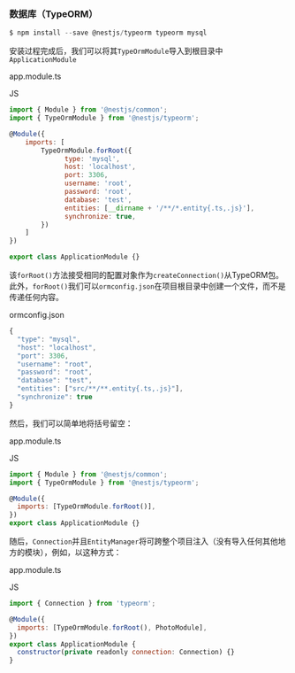 ### 数据库（TypeORM）

```javascript
$ npm install --save @nestjs/typeorm typeorm mysql
```

安装过程完成后，我们可以将其`TypeOrmModule`导入到根目录中`ApplicationModule`

app.module.ts

JS

```javascript
import { Module } from '@nestjs/common';
import { TypeOrmModule } from '@nestjs/typeorm';

@Module({
    imports: [
        TypeOrmModule.forRoot({
              type: 'mysql',
              host: 'localhost',
              port: 3306,
              username: 'root',
              password: 'root',
              database: 'test',
              entities: [__dirname + '/**/*.entity{.ts,.js}'],
              synchronize: true,
        })
    ]
})

export class ApplicationModule {}
```

该`forRoot()`方法接受相同的配置对象作为`createConnection()`从TypeORM包。此外，`forRoot()`我们可以`ormconfig.json`在项目根目录中创建一个文件，而不是传递任何内容。

ormconfig.json

```javascript
{
  "type": "mysql",
  "host": "localhost",
  "port": 3306,
  "username": "root",
  "password": "root",
  "database": "test",
  "entities": ["src/**/**.entity{.ts,.js}"],
  "synchronize": true
}
```

然后，我们可以简单地将括号留空：

app.module.ts

JS

```javascript
import { Module } from '@nestjs/common';
import { TypeOrmModule } from '@nestjs/typeorm';

@Module({
  imports: [TypeOrmModule.forRoot()],
})
export class ApplicationModule {}
```

随后，`Connection`并且`EntityManager`将可跨整个项目注入（没有导入任何其他地方的模块），例如，以这种方式：

app.module.ts

JS

```javascript
import { Connection } from 'typeorm';

@Module({
  imports: [TypeOrmModule.forRoot(), PhotoModule],
})
export class ApplicationModule {
  constructor(private readonly connection: Connection) {}
}
```

#### 